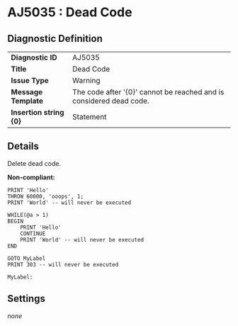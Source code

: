# AJ5035 : Dead Code

## Diagnostic Definition

<table>
  <tr>
    <td class="header"><b>Diagnostic ID</b></td>
    <td>AJ5035</td>
  </tr>
  <tr>
    <td class="header"><b>Title</b></td>
    <td>Dead Code</td>
  </tr>
  <tr>
    <td class="header"><b>Issue Type</b></td>
    <td>Warning</td>
  </tr>
  <tr>
    <td class="header"><b>Message Template</b></td>
    <td>The code after '{0}' cannot be reached and is considered dead code.</td>
  </tr>
    <tr>
    <td class="header"><b>Insertion string {0}</b></td>
    <td>Statement</td>
  </tr>

</table>

## Details

Delete dead code.

**Non-compliant:**

```tsql
PRINT 'Hello'
THROW 60000, 'ooops', 1;
PRINT 'World' -- will never be executed
```

```tsql
WHILE(@a > 1)
BEGIN
    PRINT 'Hello'
    CONTINUE
    PRINT 'World' -- will never be executed
END
```

```tsql
GOTO MyLabel
PRINT 303 -- will never be executed

MyLabel:
```


## Settings

*none*

